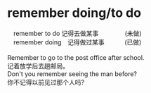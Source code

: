 # remember doing/to do
 	
　remember to do 记得去做某事　　　　 (未做)<br>
　remember doing　记得做过某事　　　 (已做)<br>
<br>
Remember to go to the post office after school.<br>
记着放学后去趟邮局。<br>
Don't you remember seeing the man before? <br>
你不记得以前见过那个人吗?